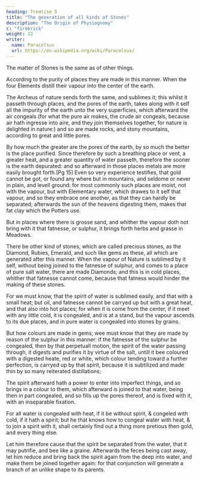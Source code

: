 ```yaml
---
heading: Treatise 5
title: "The generation of all kinds of Stones"
description: "The Origin of Physiognomy"
c: "firebrick"
weight: 22
writer:
  name: Paracelsus
  url: https://en.wikipedia.org/wiki/Paracelsus/
---
```




The matter of Stones is the same as of other things.

According to the purity of places they are made in this manner. When the four Elements distill their vapour into the center of the earth.

The Archeus of nature sends forth the same, and sublimes it; this whilst it passeth through places, and the pores of the earth, takes along with it self all the impurity of the earth unto the very superficies, which afterward the air congeals (for what the pure air makes, the crude air congeals, because air hath ingresse into aire, and they join themselves together, for nature is delighted in nature:) and so are made rocks, and stony mountains, according to great and little pores.

By how much the greater are the pores of the earth, by so much the better is the place purified. Since therefore by such a breathing place or vent, a greater heat, and a greater quantity of water passeth, therefore the sooner is the earth depurated: and so afterward in those places metals are more easily brought forth.[Pg 15] Even so very experience testifies, that gold cannot be got, or found any where but in mountains, and seldome or never in plain, and levell ground: for most commonly such places are moist, not with the vapour, but with Elementary water, which drawes to it self that vapour, and so they embrace one another, as that they can hardly be separated; afterwards the sun of the heavens digesting them, makes that fat clay which the Potters use. 

But in places where there is grosse sand, and whither the vapour doth not bring with it that fatnesse, or sulphur, it brings forth herbs and grasse in Meadows. 

There be other kind of stones, which are called precious stones, as the Diamond, Rubies, Emerald, and such like gems as these, all which are generated after this manner. When the vapour of Nature is sublimed by it self, without being joined to the fatnesse of sulphur, and comes to a place of pure salt water, there are made Diamonds; and this is in cold places, whither that fatnesse cannot come, because that fatness would hinder the making of these stones. 

For we must know, that the spirit of water is sublimed easily, and that with a small heat; but oil, and fatnesse cannot be carryed up but with a great heat, and that also into hot places; for when it is come from the center, if it meet with any little cold, it is congealed, and is at a stand, but the vapour ascends to its due places, and in pure water is congealed into stones by grains. 

But how colours are made in gems; wee must know that they are made by reason of the sulphur in this manner: if the fatnesse of the sulphur be congealed, then by that perpetuall motion, the spirit of the water passing through, it digests and purifies it by virtue of the salt, untill it bee coloured with a digested heate, red or white, which colour tending toward a further perfection, is carryed up by that spirit, because it is subtilized and made thin by so many reiterated distillations;

The spirit afterward hath a power to enter into imperfect things, and so brings in a colour to them, which afterward is joined to that water, being then in part congealed, and so fills up the pores thereof, and is fixed with it, with an inseparable fixation.

For all water is congealed with heat, if it be without spirit, & congeled with cold, if it hath a spirit; but he that knows how to congeal water with heat, & to join a spirit with it, shall certainly find out a thing more pretious then gold, and every thing else. 

Let him therefore cause that the spirit be separated from the water, that it may putrifie, and bee like a graine. Afterwards the feces being cast away, let him reduce and bring back the spirit again from the deep into water, and make them be joined together again: for that conjunction will generate a branch of an unlike shape to its parents.

